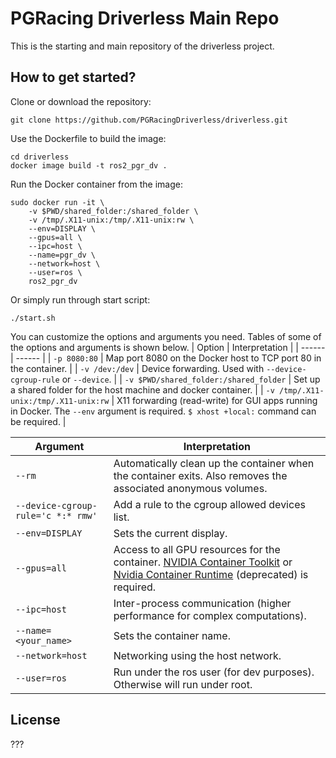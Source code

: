 # PGRacing Driverless Main Repo
This is the starting and main repository of the driverless project.

## How to get started?
Clone or download the repository:
```
git clone https://github.com/PGRacingDriverless/driverless.git
```
Use the Dockerfile to build the image:
```
cd driverless
docker image build -t ros2_pgr_dv .
```
Run the Docker container from the image:
```
sudo docker run -it \
    -v $PWD/shared_folder:/shared_folder \
    -v /tmp/.X11-unix:/tmp/.X11-unix:rw \
    --env=DISPLAY \
    --gpus=all \
    --ipc=host \
    --name=pgr_dv \
    --network=host \
    --user=ros \
    ros2_pgr_dv
```
Or simply run through start script:
```
./start.sh
```
You can customize the options and arguments you need. Tables of some of the options and arguments is shown below.
| Option | Interpretation |
| ------ | ------ |
| ```-p 8080:80``` | Map port 8080 on the Docker host to TCP port 80 in the container. |
| ```-v /dev:/dev``` | Device forwarding. Used with ```--device-cgroup-rule``` or ```--device```. |
| ```-v $PWD/shared_folder:/shared_folder``` | Set up a shared folder for the host machine and docker container. |
| ```-v /tmp/.X11-unix:/tmp/.X11-unix:rw``` | X11 forwarding (read-write) for GUI apps running in Docker. The ```--env``` argument is required. ```$ xhost +local:``` command can be required. |

| Argument | Interpretation |
| ------ | ------ |
| ```--rm``` | Automatically clean up the container when the container exits. Also removes the associated anonymous volumes. |
| ```--device-cgroup-rule='c *:* rmw'``` | Add a rule to the cgroup allowed devices list. |
| ```--env=DISPLAY``` | Sets the current display. |
| ```--gpus=all``` | Аccess to all GPU resources for the container. [NVIDIA Container Toolkit](https://github.com/NVIDIA/nvidia-container-toolkit) or [Nvidia Container Runtime](https://docs.docker.com/config/containers/resource_constraints/#install-nvidia-container-runtime) (deprecated) is required. |
| ```--ipc=host``` | Inter-process communication (higher performance for complex computations). |
| ```--name=<your_name>``` | Sets the container name. |
| ```--network=host``` | Networking using the host network. |
| ```--user=ros``` | Run under the ros user (for dev purposes). Otherwise will run under root. |

## License
???

